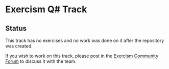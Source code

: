 # Exercism Q# Track

## Status

This track has no exercises and no work was done on it after the repository was created.

If you wish to work on this track, please post in the [Exercism Community Forum](https://forum.exercism.org/c/exercism/building-exercism/125) to discuss it with the team.
